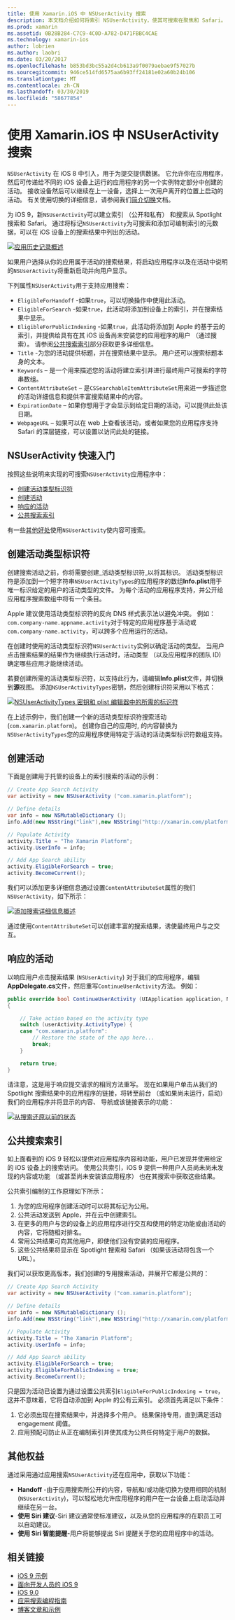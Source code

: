 ```yaml
---
title: 使用 Xamarin.iOS 中 NSUserActivity 搜索
description: 本文档介绍如何将索引 NSUserActivity，使其可搜索在聚焦和 Safari。 介绍了如何响应在搜索结果中 NSUserActivity 的选择。
ms.prod: xamarin
ms.assetid: 0B28B284-C7C9-4C0D-A782-D471FBBC4CAE
ms.technology: xamarin-ios
author: lobrien
ms.author: laobri
ms.date: 03/20/2017
ms.openlocfilehash: b853bd3bc55a2d4cb613a9f0079aebae9f57027b
ms.sourcegitcommit: 946ce514fd6575aa6b93ff24181e02a60b24b106
ms.translationtype: MT
ms.contentlocale: zh-CN
ms.lasthandoff: 03/30/2019
ms.locfileid: "58677854"
---
```

# <a name="search-with-nsuseractivity-in-xamarinios"></a>使用 Xamarin.iOS 中 NSUserActivity 搜索

`NSUserActivity` 在 iOS 8 中引入，用于为提交提供数据。
它允许你在应用程序，然后可传递给不同的 iOS 设备上运行的应用程序的另一个实例特定部分中创建的活动。 接收设备然后可以继续在上一设备，选择上一次用户离开的位置上启动的活动。 有关使用切换的详细信息，请参阅我们[简介切换](~/ios/platform/handoff.md)文档。

为 iOS 9，新`NSUserActivity`可以建立索引 （公开和私有） 和搜索从 Spotlight 搜索和 Safari。 通过将标记`NSUserActivity`为可搜索和添加可编制索引的元数据，可以在 iOS 设备上的搜索结果中列出的活动。

[![](nsuseractivity-images/apphistory01.png "应用历史记录概述")](nsuseractivity-images/apphistory01.png#lightbox)

如果用户选择从你的应用属于活动的搜索结果，将启动应用程序以及在活动中说明的`NSUserActivity`将重新启动并向用户显示。

下列属性`NSUserActivity`用于支持应用搜索：

 - `EligibleForHandoff` -如果`true`，可以切换操作中使用此活动。
 - `EligibleForSearch` -如果`true`，此活动将添加到设备上的索引，并在搜索结果中显示。
 - `EligibleForPublicIndexing` -如果`true`，此活动将添加到 Apple 的基于云的索引，并提供给具有在其 iOS 设备尚未安装您的应用程序的用户 （通过搜索）。 请参阅[公共搜索索引](#public-search-indexing)部分获取更多详细信息。
 - `Title` -为您的活动提供标题，并在搜索结果中显示。 用户还可以搜索标题本身的文本。
 - `Keywords` – 是一个用来描述您的活动将建立索引并进行最终用户可搜索的字符串数组。
 - `ContentAttributeSet` – 是`CSSearchableItemAttributeSet`用来进一步描述您的活动详细信息和提供丰富搜索结果中的内容。
 - `ExpirationDate` – 如果你想用于才会显示到给定日期的活动，可以提供此处该日期。
 - `WebpageURL` – 如果可以在 web 上查看该活动，或者如果您的应用程序支持 Safari 的深层链接，可以设置以访问此处的链接。

## <a name="nsuseractivity-quickstart"></a>NSUserActivity 快速入门

按照这些说明来实现的可搜索`NSUserActivity`应用程序中：

- [创建活动类型标识符](#creatingtypeid)
- [创建活动](#createactivity)
- [响应的活动](#respondactivity)
- [公共搜索索引](#indexing)

有一些[其他好处](#benefits)使用`NSUserActivity`使内容可搜索。

<a name="creatingtypeid" />

## <a name="creating-activity-type-identifiers"></a>创建活动类型标识符

创建搜索活动之前，你将需要创建_活动类型标识符_以将其标识。 活动类型标识符是添加到一个短字符串`NSUserActivityTypes`的应用程序的数组**Info.plist**用于唯一标识给定的用户的活动类型的文件。 为每个活动的应用程序支持，并公开给应用程序搜索数组中将有一个条目。 

Apple 建议使用活动类型标识符的反向 DNS 样式表示法以避免冲突。 例如：`com.company-name.appname.activity`对于特定的应用程序基于活动或`com.company-name.activity`，可以跨多个应用运行的活动。

在创建时使用的活动类型标识符`NSUserActivity`实例以确定活动的类型。 当用户点击搜索结果的结果作为继续执行活动时，活动类型 （以及应用程序的团队 ID) 确定哪些应用才能继续活动。

若要创建所需的活动类型标识符，以支持此行为，请编辑**Info.plist**文件，并切换到**源**视图。 添加`NSUserActivityTypes`密钥，然后创建标识符采用以下格式：

[![](nsuseractivity-images/type01.png "NSUserActivityTypes 密钥和 plist 编辑器中的所需的标识符")](nsuseractivity-images/type01.png#lightbox)

在上述示例中，我们创建一个新的活动类型标识符搜索活动 (`com.xamarin.platform`)。 创建你自己的应用时, 的内容替换为`NSUserActivityTypes`您的应用程序使用特定于活动的活动类型标识符数组支持。

<a name="createactivity" />

## <a name="creating-an-activity"></a>创建活动

下面是创建用于托管的设备上的索引搜索的活动的示例：

```csharp
// Create App Search Activity
var activity = new NSUserActivity ("com.xamarin.platform");

// Define details
var info = new NSMutableDictionary ();
info.Add(new NSString("link"),new NSString("http://xamarin.com/platform"));

// Populate Activity
activity.Title = "The Xamarin Platform";
activity.UserInfo = info;

// Add App Search ability
activity.EligibleForSearch = true;
activity.BecomeCurrent();
```

我们可以添加更多详细信息通过设置`ContentAttributeSet`属性的我们`NSUserActivity`，如下所示：

[![](nsuseractivity-images/apphistory02.png "添加搜索详细信息概述")](nsuseractivity-images/apphistory02.png#lightbox)

通过使用`ContentAttributeSet`可以创建丰富的搜索结果，诱使最终用户与之交互。

<a name="respondactivity" />

## <a name="responding-to-an-activity"></a>响应的活动

以响应用户点击搜索结果 (`NSUserActivity`) 对于我们的应用程序，编辑**AppDelegate.cs**文件，然后重写`ContinueUserActivity`方法。 例如：

```csharp
public override bool ContinueUserActivity (UIApplication application, NSUserActivity userActivity, UIApplicationRestorationHandler completionHandler)
{

    // Take action based on the activity type
    switch (userActivity.ActivityType) {
    case "com.xamarin.platform":
        // Restore the state of the app here...
        break;
    }

    return true;
}
```

请注意，这是用于响应提交请求的相同方法重写。 现在如果用户单击从我们的 Spotlight 搜索结果中的应用程序的链接，将转至前台 （或如果尚未运行，启动） 我们的应用程序并将显示的内容、 导航或该链接表示的功能：

[![](nsuseractivity-images/apphistory03.png "从搜索还原以前的状态")](nsuseractivity-images/apphistory03.png#lightbox)

<a name="indexing" />

## <a name="public-search-indexing"></a>公共搜索索引

如上面看到的 iOS 9 轻松以提供对应用程序内容和功能，用户已发现并使用给定的 iOS 设备上的搜索访问。 使用公共索引，iOS 9 提供一种用户人员尚未尚未发现的内容或功能 （或甚至尚未安装该应用程序） 也在其搜索中获取这些结果。

公共索引编制的工作原理如下所示：

1. 为您的应用程序创建活动时可以将其标记为公用。
2. 公共活动发送到 Apple，并在云中创建索引。
3. 在更多的用户与您的设备上的应用程序进行交互和使用的特定功能或由活动的内容，它将随相对排名。
4. 常用公共结果可向其他用户，即使他们没有安装的应用程序。
5. 这些公共结果将显示在 Spotlight 搜索和 Safari （如果该活动将包含一个 URL）。

我们可以获取更高版本，我们创建的专用搜索活动，并展开它都是公共的：

```csharp
// Create App Search Activity
var activity = new NSUserActivity ("com.xamarin.platform");

// Define details
var info = new NSMutableDictionary ();
info.Add(new NSString("link"),new NSString("http://xamarin.com/platform"));

// Populate Activity
activity.Title = "The Xamarin Platform";
activity.UserInfo = info;

// Add App Search ability
activity.EligibleForSearch = true;
activity.EligibleForPublicIndexing = true;
activity.BecomeCurrent();
```

只是因为活动已设置为通过设置公共索引`EligibleForPublicIndexing = true`，这并不意味着，它将自动添加到 Apple 的公有云索引。 必须首先满足以下条件：

1. 它必须出现在搜索结果中，并选择多个用户。 结果保持专用，直到满足活动 engagement 阈值。
2. 应用预配可防止从正在编制索引并使其成为公共任何特定于用户的数据。

<a name="benefits" />

## <a name="additional-benefits"></a>其他权益

通过采用通过应用搜索`NSUserActivity`还在应用中，获取以下功能：

- **Handoff** -由于应用搜索所公开的内容，导航和/或功能切换为使用相同的机制 (`NSUserActivity`)，可以轻松地允许应用程序的用户在一台设备上启动活动并继续在另一台。
- **使用 Siri 建议**-Siri 建议通常使标准建议，以及从您的应用程序的在职员工可以自动建议。
- **使用 Siri 智能提醒**-用户将能够提出 Siri 提醒关于您的应用程序中的活动。



## <a name="related-links"></a>相关链接

- [iOS 9 示例](https://developer.xamarin.com/samples/ios/iOS9/)
- [面向开发人员的 iOS 9](https://developer.apple.com/ios/pre-release/)
- [iOS 9.0](https://developer.apple.com/library/prerelease/ios/releasenotes/General/WhatsNewIniOS/Articles/iOS9.html)
- [应用搜索编程指南](https://developer.apple.com/library/prerelease/ios/documentation/General/Conceptual/AppSearch/index.html#//apple_ref/doc/uid/TP40016308)
- [博客文章和示例](https://blog.xamarin.com/improve-discoverability-with-search-in-ios-9/)
